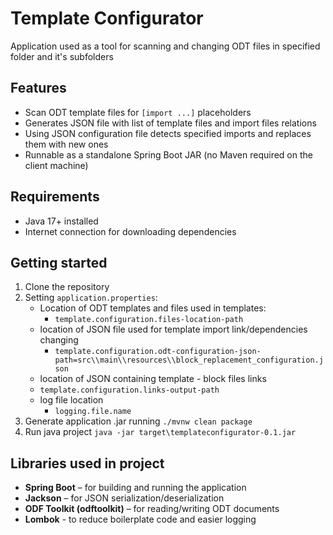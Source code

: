# Template Configurator
Application used as a tool for scanning and changing ODT files in specified folder and it's subfolders

## Features

- Scan ODT template files for `[import ...]` placeholders
- Generates JSON file with list of template files and import files relations
- Using JSON configuration file detects specified imports and replaces them with new ones
- Runnable as a standalone Spring Boot JAR (no Maven required on the client machine)

## Requirements
- Java 17+ installed
- Internet connection for downloading dependencies

## Getting started
1. Clone the repository
2. Setting `application.properties`:
    - Location of ODT templates and files used in templates:
      - `template.configuration.files-location-path`
    - location of JSON file used for template import link/dependencies changing
      - `template.configuration.odt-configuration-json-path=src\\main\\resources\\block_replacement_configuration.json`
    -  location of JSON containing template - block files links
      - `template.configuration.links-output-path`
   - log file location
     - `logging.file.name`
3. Generate application .jar running `./mvnw clean package`
4. Run java project `java -jar target\templateconfigurator-0.1.jar`

## Libraries used in project

- **Spring Boot** – for building and running the application
- **Jackson** – for JSON serialization/deserialization
- **ODF Toolkit (odftoolkit)** – for reading/writing ODT documents
- **Lombok** - to reduce boilerplate code and easier logging